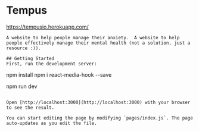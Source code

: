 # Tempus
https://tempusio.herokuapp.com/
``````
A website to help people manage their anxiety.	A website to help people effectively manage their mental health (not a solution, just a resource :)).

## Getting Started
First, run the development server:

``````
npm install
npm i react-media-hook --save

npm run dev
``````

Open [http://localhost:3000](http://localhost:3000) with your browser to see the result.

You can start editing the page by modifying `pages/index.js`. The page auto-updates as you edit the file.

